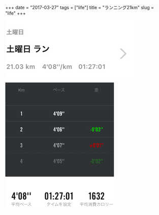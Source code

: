 +++
date = "2017-03-27"
tags = ["life"]
title = "ランニング21km"
slug = "life"
+++

![](https://raw.githubusercontent.com/syui/img/master/old/nike_running_20170326_02.png)

![](https://raw.githubusercontent.com/syui/img/master/old/nike_running_20170326_01.png)
		
